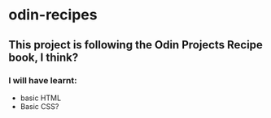 # odin-recipes

## This project is following the Odin Projects Recipe book, I think?

### I will have learnt: 
* basic HTML
* Basic CSS? 